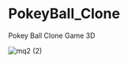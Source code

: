 # PokeyBall_Clone
Pokey Ball Clone Game 3D



![mq2 (2)](https://user-images.githubusercontent.com/85257891/147858940-695ab924-e752-455c-bc0f-14380c8c3f50.jpg)
